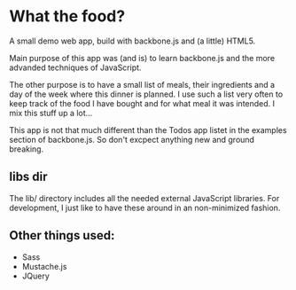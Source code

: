 # What the food?

A small demo web app, build with backbone.js and (a little) HTML5.

Main purpose of this app was (and is) to learn backbone.js and the more advanded techniques of JavaScript. 

The other purpose is to have a small list of meals, their ingredients and a day of the week where this dinner is planned. I use such a list very often to keep track of the food I have bought and for what meal it was intended. I mix this stuff up a lot...

This app is not that much different than the Todos app listet in the examples section of backbone.js. So don't excpect anything new and ground breaking.

## libs dir
The lib/ directory includes all the needed external JavaScript libraries. For development, I just like to have these around in an non-minimized fashion.

## Other things used:

- Sass
- Mustache.js
- JQuery




